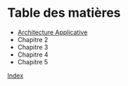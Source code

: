 # Table des matières

- [Architecture Applicative](./archiApplicative.md)
- Chapitre 2
- Chapitre 3
- Chapitre 4
- Chapitre 5

[Index](./index.md)
